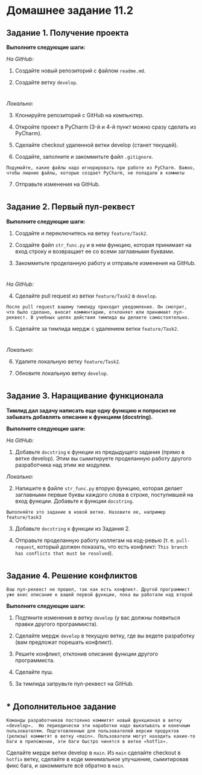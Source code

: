  # Домашнее задание 11.2

## Задание 1. Получение проекта
**Выполните следующие шаги:**

_На GitHub:_

1. Создайте новый репозиторий с файлом `readme.md`.

2. Создайте ветку `develop`.

#

_Локально:_

3. Клонируйте репозиторий с GitHub на компьютер.

4. Откройте проект в PyCharm (3-й и 4-й пункт можно сразу сделать из PyCharm).

5. Сделайте checkout удаленной ветки develop (станет текущей).

6. Создайте, заполните и закоммитьте файл `.gitignore`.

`Подумайте, какие файлы надо игнорировать при работе из PyCharm. Важно, чтобы лишние файлы, которые создает PyCharm, не попадали в коммиты`

7. Отправьте изменения на GitHub.

#


## Задание 2. Первый пул-реквест

**Выполните следующие шаги:**

1. Создайте и переключитесь на ветку `feature/Task2`.

2. Создайте файл `str_func.py` и в нем функцию, которая принимает на вход строку и возвращает ее со всеми заглавными буквами.

3. Закоммитьте проделанную работу и отправьте изменения на GitHub.

#

_На GitHub:_

4. Сделайте pull request из ветки `feature/Task2` в `develop`.

`После pull request вашему тимлиду приходит уведомление. Он смотрит, что было сделано, вносит комментарии, отклоняет или принимает пул-реквест.
В учебных целях действия тимлида вы делаете самостоятельно.`

5. Сделайте за тимлида мердж с удалением ветки `feature/Task2`.

#

_Локально:_

6. Удалите локальную ветку `feature/Task2`.

7. Обновите локальную ветку `develop`.

#


## Задание 3. Наращивание функционала

**Тимлид дал задачу написать еще одну функцию и попросил не забывать добавлять описание к функциям (docstring).**

**Выполните следующие шаги:**

_На GitHub:_

1. Добавьте `docstring` к функции из предыдущего задания (прямо в ветке develop). Этим вы сымитируете проделанную работу другого разработчика над этим же модулем.

_Локально:_

2. Напишите в файле `str_func.py` вторую функцию, которая делает заглавными первые буквы каждого слова в строке, поступившей на вход функции. Добавьте к функции 
`docstring`.

`Выполняйте это задание в новой ветке. Назовите ее, например feature/task3`

3. Добавьте `docstring` к функции из Задания 2.

4. Отправьте проделанную работу коллегам на код-ревью (т. е. `pull-request`, который должен показать, что есть конфликт: `This branch has conflicts that must be resolved`).

#


## Задание 4. Решение конфликтов

`Ваш пул-реквест не прошел, так как есть конфликт. Другой программист уже внес описание к вашей первой функции, пока вы работали над второй`

**Выполните следующие шаги:**

1. Подтяните изменения в ветку `develop` (у вас должны появиться правки другого программиста).

2. Сделайте мердж `develop` в текущую ветку, где вы ведете разработку (вам предложат порешать конфликт).

3. Решите конфликт, отклонив описание функции другого программиста.

4. Сделайте пуш.

5. За тимлида запрувьте пул-реквест на GitHub.

#


## * Дополнительное задание

`Команды разработчиков постоянно коммитят новый функционал в ветку «develop». 
Но периодически эти наработки надо выкатывать и конечным пользователям.
Подготовленные для пользователей версии продуктов (релизы) коммитят в ветку
«main». Пользователи могут находить какие-то баги в приложении, эти баги быстро чинятся в ветке «hotfix».`

Сделайте мердж ветки develop в `main`. Из `main` сделайте checkout в `hotfix` ветку, сделайте в коде минимальное улучшение, сымитировав фикс бага, и закоммитьте всё обратно в `main`.
